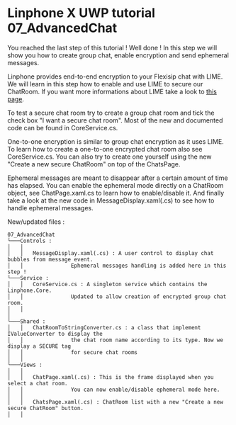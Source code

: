 ﻿Linphone X UWP tutorial 07_AdvancedChat
========================================

You reached the last step of this tutorial ! Well done ! In this step we will show you
how to create group chat, enable encryption and send ephemeral messages.

Linphone provides end-to-end encryption to your Flexisip chat with LIME. We will learn
in this step how to enable and use LIME to secure our ChatRoom. If you want more 
informations about LIME take a look to [this page](https://linphone.org/technical-corner/lime).

To test a secure chat room try to create a group chat room and tick the check box 
"I want a secure chat room". Most of the new and documented code can be found in
CoreService.cs. 

One-to-one encryption is similar to group chat encryption as it uses LIME. To learn
how to create a one-to-one encrypted chat room also see CoreService.cs. You can also try to create one
yourself using the new "Create a new secure ChatRoom" on top of the ChatsPage.

Ephemeral messages are meant to disappear after a certain amount of time has elapsed.
You can enable the ephemeral mode directly on a ChatRoom object, see ChatPage.xaml.cs to
learn how to enable/disable it. And finally take a look at the new code in MessageDisplay.xaml(.cs)
to see how to handle ephemeral messages.


New/updated files :

```
07_AdvancedChat
└───Controls :
│   │
│   │   MessageDisplay.xaml(.cs) : A user control to display chat bubbles from message event.
│   │               Ephemeral messages handling is added here in this step !
└───Service :
│   │   CoreService.cs : A singleton service which contains the Linphone.Core.
│   │               Updated to allow creation of encrypted group chat room.
│   │
│
└───Shared :
│   │   ChatRoomToStringConverter.cs : a class that implement IValueConverter to display the 
│   │               the chat room name according to its type. Now we display a SECURE tag
│   │               for secure chat rooms
│   │
└───Views :
│   │    
│   │   ChatPage.xaml(.cs) : This is the frame displayed when you select a chat room.
│   │               You can now enable/disable ephemeral mode here.
│   │     
│   │   ChatsPage.xaml(.cs) : ChatRoom list with a new "Create a new secure ChatRoom" button.
│   │        
```